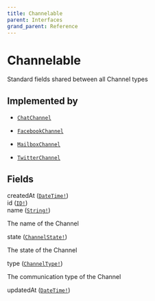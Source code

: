 ```yaml
---
title: Channelable
parent: Interfaces
grand_parent: Reference
---
```


# Channelable

Standard fields shared between all Channel types

## Implemented by

- <code><a href="/docs/reference/object/chatchannel">ChatChannel</a></code></li>

- <code><a href="/docs/reference/object/facebookchannel">FacebookChannel</a></code></li>

- <code><a href="/docs/reference/object/mailboxchannel">MailboxChannel</a></code></li>

- <code><a href="/docs/reference/object/twitterchannel">TwitterChannel</a></code></li>

## Fields

<div class="field-entry ">
  <span id="createdat" class="field-name anchored">createdAt (<code><a href="/docs/reference/scalar/datetime">DateTime!</a></code>)</span>

  <div class="description-wrapper">

  </div>
</div>

<div class="field-entry ">
  <span id="id" class="field-name anchored">id (<code><a href="/docs/reference/scalar/id">ID!</a></code>)</span>

  <div class="description-wrapper">

  </div>
</div>

<div class="field-entry ">
  <span id="name" class="field-name anchored">name (<code><a href="/docs/reference/scalar/string">String!</a></code>)</span>

  <div class="description-wrapper">
   <p>The name of the Channel</p>

  </div>
</div>

<div class="field-entry ">
  <span id="state" class="field-name anchored">state (<code><a href="/docs/reference/enum/channelstate">ChannelState!</a></code>)</span>

  <div class="description-wrapper">
   <p>The state of the Channel</p>

  </div>
</div>

<div class="field-entry ">
  <span id="type" class="field-name anchored">type (<code><a href="/docs/reference/enum/channeltype">ChannelType!</a></code>)</span>

  <div class="description-wrapper">
   <p>The communication type of the Channel</p>

  </div>
</div>

<div class="field-entry ">
  <span id="updatedat" class="field-name anchored">updatedAt (<code><a href="/docs/reference/scalar/datetime">DateTime!</a></code>)</span>

  <div class="description-wrapper">

  </div>
</div>

